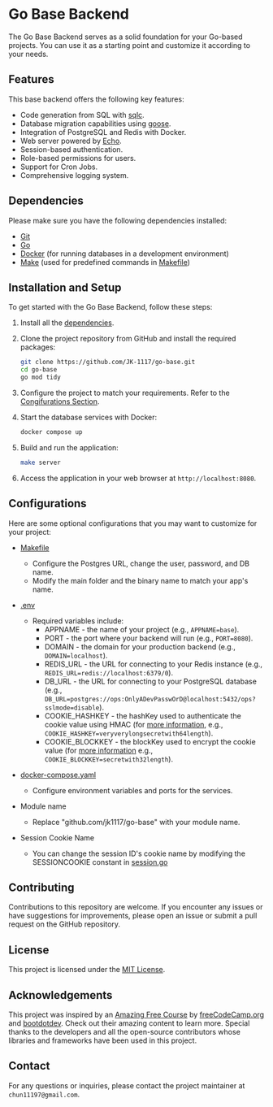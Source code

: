 # Go Base Backend

The Go Base Backend serves as a solid foundation for your Go-based projects. You can use it as a starting point and customize it according to your needs.

## Features

This base backend offers the following key features:

- Code generation from SQL with [sqlc](https://docs.sqlc.dev/en/stable/index.html).
- Database migration capabilities using [goose](https://github.com/pressly/goose).
- Integration of PostgreSQL and Redis with Docker.
- Web server powered by [Echo](https://echo.labstack.com/).
- Session-based authentication.
- Role-based permissions for users.
- Support for Cron Jobs.
- Comprehensive logging system.

## Dependencies

Please make sure you have the following dependencies installed:

- [Git](https://github.com/git-guides/install-git)
- [Go](https://go.dev/doc/install)
- [Docker](https://docs.docker.com/engine/install/) (for running databases in a development environment)
- [Make](https://www.gnu.org/software/make/) (used for predefined commands in [Makefile](/Makefile))

## Installation and Setup

To get started with the Go Base Backend, follow these steps:

1. Install all the [dependencies](#dependencies).

2. Clone the project repository from GitHub and install the required packages:

   ```bash
   git clone https://github.com/JK-1117/go-base.git
   cd go-base
   go mod tidy
   ```

3. Configure the project to match your requirements. Refer to the [Congifurations Section](#configurations).

4. Start the database services with Docker:

   ```bash
   docker compose up
   ```

5. Build and run the application:

   ```bash
   make server
   ```

6. Access the application in your web browser at `http://localhost:8080`.

## Configurations

Here are some optional configurations that you may want to customize for your project:

- [Makefile](/Makefile)

  - Configure the Postgres URL, change the user, password, and DB name.
  - Modify the main folder and the binary name to match your app's name.

- [.env](/backend/.env)

  - Required variables include:
    - APPNAME - the name of your project (e.g., `APPNAME=base`).
    - PORT - the port where your backend will run (e.g., `PORT=8080`).
    - DOMAIN - the domain for your production backend (e.g., `DOMAIN=localhost`).
    - REDIS_URL - the URL for connecting to your Redis instance (e.g., `REDIS_URL=redis://localhost:6379/0`).
    - DB_URL - the URL for connecting to your PostgreSQL database (e.g., `DB_URL=postgres://ops:OnlyADevPasswOrD@localhost:5432/ops?sslmode=disable`).
    - COOKIE_HASHKEY - the hashKey used to authenticate the cookie value using HMAC (for [more information](https://github.com/gorilla/securecookie#examples), e.g., `COOKIE_HASHKEY=veryverylongsecretwith64length`).
    - COOKIE_BLOCKKEY - the blockKey used to encrypt the cookie value (for [more information](https://github.com/gorilla/securecookie#examples) e.g., `COOKIE_BLOCKKEY=secretwith32length`).

- [docker-compose.yaml](/docker-compose.yaml)

  - Configure environment variables and ports for the services.

- Module name

  - Replace "github.com/jk1117/go-base" with your module name.

- Session Cookie Name
  - You can change the session ID's cookie name by modifying the SESSIONCOOKIE constant in [session.go](/backend//internal/server/session.go)

## Contributing

Contributions to this repository are welcome. If you encounter any issues or have suggestions for improvements, please open an issue or submit a pull request on the GitHub repository.

## License

This project is licensed under the [MIT License](https://opensource.org/license/mit/).

## Acknowledgements

This project was inspired by an [Amazing Free Course](https://www.youtube.com/watch?v=un6ZyFkqFKo&t=32565s) by [freeCodeCamp.org](https://www.youtube.com/@freecodecamp) and [bootdotdev](https://www.youtube.com/@bootdotdev). Check out their amazing content to learn more. Special thanks to the developers and all the open-source contributors whose libraries and frameworks have been used in this project.

## Contact

For any questions or inquiries, please contact the project maintainer at `chun11197@gmail.com`.
